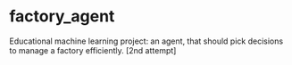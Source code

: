 # factory_agent
Educational machine learning project: an agent, that should pick decisions to manage a factory efficiently. [2nd attempt]
